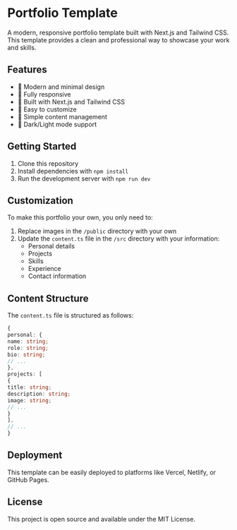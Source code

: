 # Portfolio Template

A modern, responsive portfolio template built with Next.js and Tailwind CSS. This template provides a clean and professional way to showcase your work and skills.

## Features

- 🎨 Modern and minimal design
- 📱 Fully responsive
- 🚀 Built with Next.js and Tailwind CSS
- 🔧 Easy to customize
- 📝 Simple content management
- 🌙 Dark/Light mode support

## Getting Started

1. Clone this repository
2. Install dependencies with `npm install`
3. Run the development server with `npm run dev`

## Customization

To make this portfolio your own, you only need to:

1. Replace images in the `/public` directory with your own
2. Update the `content.ts` file in the `/src` directory with your information:
   - Personal details
   - Projects
   - Skills
   - Experience
   - Contact information

## Content Structure

The `content.ts` file is structured as follows:

```typescript
{
personal: {
name: string;
role: string;
bio: string;
// ...
},
projects: [
{
title: string;
description: string;
image: string;
// ...
}
],
// ...
}
```

## Deployment

This template can be easily deployed to platforms like Vercel, Netlify, or GitHub Pages.

## License

This project is open source and available under the MIT License.
